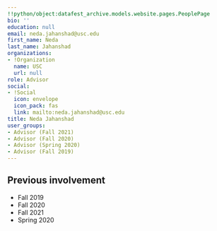 ```yaml
---
!!python/object:datafest_archive.models.website.pages.PeoplePage
bio: ''
education: null
email: neda.jahanshad@usc.edu
first_name: Neda
last_name: Jahanshad
organizations:
- !Organization
  name: USC
  url: null
role: Advisor
social:
- !Social
  icon: envelope
  icon_pack: fas
  link: mailto:neda.jahanshad@usc.edu
title: Neda Jahanshad
user_groups:
- Advisor (Fall 2021)
- Advisor (Fall 2020)
- Advisor (Spring 2020)
- Advisor (Fall 2019)
---
```


## Previous involvement

* Fall 2019
* Fall 2020
* Fall 2021
* Spring 2020